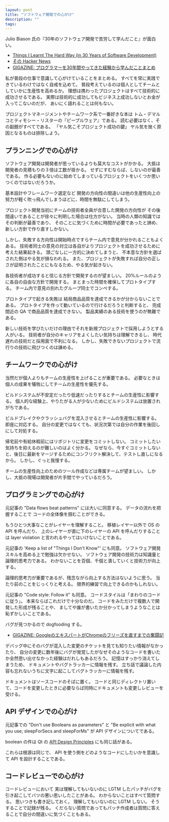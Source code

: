 ```yaml
---
layout: post
title: "ソフトウェア開発での心がけ"
description: ""
tags: 
---
```


Julio Biason 氏の『30年のソフトウェア開発で苦労して学んだこと』が面白い。

* [Things I Learnt The Hard Way (in 30 Years of Software Development)](https://blog.juliobiason.net/thoughts/things-i-learnt-the-hard-way/)
* [その Hacker News](https://news.ycombinator.com/item?id=20211778)
* [GIGAZINE: プログラマーを30年間やってきた経験から学んだことまとめ](https://gigazine.net/news/20190621-things-i-learnt-the-hard-way/)

私が普段の仕事で意識して心がけていることをまとめる。
すべてを常に実践できているわけではなく自戒を込めて。
普段考えているのは個人としてチームとしていかに生産性を高めるか。
理想は携わったプロジェクトはすべて技術的に成功させるである。
実際は技術的に成功してもビジネス上成功しないとお金が入ってこないのだが、
あいにく語れることは何もない。

プロジェクトマネージメントやチームワーク系で一番好きな本は
トム・デマルコとティモシー・リスターの『ピープルウェア』である。
読む必要はなく、その副題がすべてである。
「ヤル気こそプロジェクト成功の鍵」
ヤル気を挫く原因となるものは排除しよう。


## プランニングでの心がけ

ソフトウェア開発は開発者が思っているよりも莫大なコストがかかる。
大抵は開発者の見積もりの３倍は工数が掛かる。
せずにすむならば、しないのが最善である。
作る必要もないのに始めてしまっているプロジェクトをいくつか思いつくのではないだろうか。

基本設計やフレームワーク選定など
開発の方向性の間違いは他の生産性向上の努力が軽く吹っ飛んでしまうほどに、時間を無駄にしてしまう。

プロジェクト開発当初にチームの技術者全員が合意した開発の方向性が
その後間違いであることが徐々に判明した場合は仕方がない。
当時の人類の知識ではその判断が最善であり、
そのことに気づくために時間が必要であったと諦め、新しい方針で作り直すしかない。

しかし、失敗する方向性は開始時点ですらチーム内で意見が分かれることもよくある。
技術者同士の意見の対立は各自がよりプロジェクトを成功させるために考えた結果起きる。
頭ごなしに一方的に決めてしまうと、
不本意な方針を選ばされた側はやる気が損なわれる。
また、プロジェクトが失敗すれば自分の正しさが証明されたことにもなるため、やる気が起きない。

各技術者が成功すると信じる方針で開発するのが望ましい。
20%ルールのように各自の自由な方針で開発する。
まとまった時間を確保してプロトタイプする。
チーム内で意見の別れたグループ同士でコンペする。

プロトタイプで起きる失敗は
結局商品品質を達成できるかが分からないことである。
プロトタイプを作って動いているので行けるだろうと判断すると、
完成間近の QA で商品品質を達成できない。
製品実績のある技術を使うのが無難である。

新しい技術を学びたいだけの理由でそれを新規プロジェクトで採用しようとする人がいる。
技術者が自分のキャリアをよくしたい気持ちは理解できるし、
時代遅れの技術だと採用面で不利になる。
しかし、失敗できないプロジェクトで流行りの技術に飛びつくのは諌める。


## チームワークでの心がけ

当然だが個人よりもチームの生産性を上げることが重要である。
必要なときは個人の成果を犠牲にしてチームの生産性を優先する。

ビルドシステムが不安定だったり低速だったりするとチームの生産性に影響する。
個人的な経験上、やりたがる人が少ないためにビルドシステムは放置されがちである。

ビルドブレイクやクラッシュバグを混入させるとチームの生産性に影響する。
即座に対応する。
自分の変更ではなくても、状況次第では自分の作業を後回しにして対処する。

帰宅前や有給休暇前にはリポジトリに変更をコミットしない。
コミットしたい気持ちを抑えるのが難しいのはよく分かる。
なぜなら、今すぐコミットしないと、後日に最新をマージするためにコンフリクト解決して、テストし直しになるから。
しかし、ぐっと我慢する。

チームの生産性向上のためのツール作成などは専属チームが望ましい。
しかし、大抵の現場は開発者が片手間でやっているだろう。


## プログラミングでの心がけ

元記事の "Data flows beat patterns" には大いに同意する。
データの流れを把握することで
コードの全体像を掴むことができる。

もうひとつ大事なことがレイヤーを理解すること。
移植レイヤー以外で OS の API を呼んだり、
上のレイヤーが直に下のレイヤーの API を呼んだりすることは
layer violation と言われるやってはいけないことである。

元記事の 'Keep a list of "Things I Don't Know"' にも同意。
ソフトウェア開発スキルを高める上で勉強は欠かせない。
ソフトウェア開発の技術力は知識量と論理的思考力である。
わかないことを百個、千個と潰していくと技術力が向上する。

論理的思考力が重要であるが、残念ながら向上する方法はないように思う。
当たり前のことをじっくりと考える。
限界的練習で向上できるのかもしれない。

元記事の "Code style: Follow it" も同意。
コードスタイルは「まわりのコードに従う」。
本来ならばこれだけで十分なのだ。
コードをみただけで複数人で開発した形成が残ることや、
ましてや誰が書いたか分かってしまうようなことは恥ずかしいことである。

バグが見つかるので dogfooding する。
* [GIGAZINE: GoogleのエキスパートがChromeのフリーズを直すまでの奮闘記](https://gigazine.net/news/20180825-google-engineer-fix-chrome-hang/)

デバッグ中にそのバグが混入した変更のチケットを見ても知りたい情報がなかったり、
自分の変更に数年後にバグが発覚したがなぜそのようなコードを書いたか全然思い出せなかった経験はだれしもあるだろう。
記憶はすっかり消えてしまうため、
ドキュメントやバグトラッカーに情報を残す。
立ち話で議論した内容も忘れないうちに文字に起こしてバグトラッカーに情報を残す。

ドキュメントはソースコードのそばに置く。
コードと同じディレクトリ置いて、コードを変更したときに必要ならば同時にドキュメントも変更しレビューを受ける。


## API デザインでの心がけ

元記事での
"Don't use Booleans as parameters" と
"Be explicit with what you use; sleepForSecs and sleepForMs"
が API デザインについてである。

boolean の件は
Qt の [API Design Principles](https://wiki.qt.io/API_Design_Principles#The_Boolean_Parameter_Trap)
にも同じ話がある。

これらは根源は同じで、
API を使う側をどのようなコードにしたいかを意識して API を設計することである。


## コードレビューでの心がけ

コードレビューにおいて
実は理解してもいないのに LGTM したパッチがバグを引き起こしてバツの悪い思いしたことがある。
わからないことはすべて質問する。
思いつきも書き記しておく。
理解してもいないのに LGTM しない。
そうすることで記録が残る。
くだらない質問であってもパッチ作成者は質問に答えることで自分の間違いに気づくこともある。
